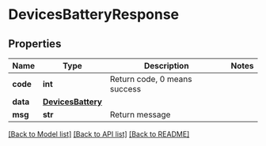 # DevicesBatteryResponse

## Properties
Name | Type | Description | Notes
------------ | ------------- | ------------- | -------------
**code** | **int** | Return code, 0 means success | 
**data** | [**DevicesBattery**](DevicesBattery.md) |  | 
**msg** | **str** | Return message | 

[[Back to Model list]](../README.md#documentation-for-models) [[Back to API list]](../README.md#documentation-for-api-endpoints) [[Back to README]](../README.md)


